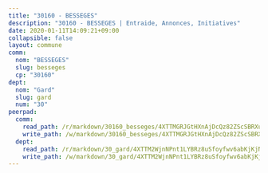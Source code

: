 ```yaml
---
title: "30160 - BESSEGES"
description: "30160 - BESSEGES | Entraide, Annonces, Initiatives"
date: 2020-01-11T14:09:21+09:00
collapsible: false
layout: commune
comm:
  nom: "BESSEGES"
  slug: besseges
  cp: "30160"
dept:
  nom: "Gard"
  slug: gard
  num: "30"
peerpad:
  comm:
    read_path: /r/markdown/30160_besseges/4XTTMGRJGtHXnAjDcQz82ZScSBRXubdtYqg1gZd7YHEeDgeRp
    write_path: /w/markdown/30160_besseges/4XTTMGRJGtHXnAjDcQz82ZScSBRXubdtYqg1gZd7YHEeDgeRp-K3TgUjGWMDb4T3K5T699QdN6UVcraCtqTvW5m1iuDeCM1Gt27i6Cu5JxNBUjyaJnWoK8wy6VJK4j1cLUDUcVpeo8MJYaE4MMvTr9av3hT6wJnigwrdKCNqxVSde9MXVpfQjLHugv
  dept:
    read_path: /r/markdown/30_gard/4XTTM2WjnNPnt1LYBRz8uSfoyfwv6abKjKjNdBGxuvymmgvkj
    write_path: /w/markdown/30_gard/4XTTM2WjnNPnt1LYBRz8uSfoyfwv6abKjKjNdBGxuvymmgvkj-K3TgUpCvFefN2LRJ7huXqVovWWqmjJgEMWkVs9s4fhfrGjyZZK9z4gxyddycCKs6S9BWFUcJqqZYCKuxj79SWNiGiob7Xchr25rMmkVQhAFrAwBxAqY3T99GTsQfKxLrXrnx3pGK
---
```


